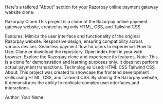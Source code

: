 
Here's a tailored "About" section for your Razorpay online payment gateway website clone:

Razorpay Clone
This project is a clone of the Razorpay online payment gateway website, created using only HTML, CSS, and Tailwind CSS.

Features:
Mimics the user interface and functionality of the original Razorpay website.
Responsive design, ensuring compatibility across various devices.
Seamless payment flow for users to experience.
How to Use:
Clone or download the repository.
Open index.html in your web browser.
Explore the Razorpay clone and experience its features.
Note: This is a clone for demonstration and learning purposes only. It does not perform actual payment transactions.
Technologies Used:
HTML
CSS
Tailwind CSS
About:
This project was created to showcase the frontend development skills using HTML, CSS, and Tailwind CSS. By cloning the Razorpay website, it demonstrates the ability to replicate complex user interfaces and interactions.

Author:
Your Name
